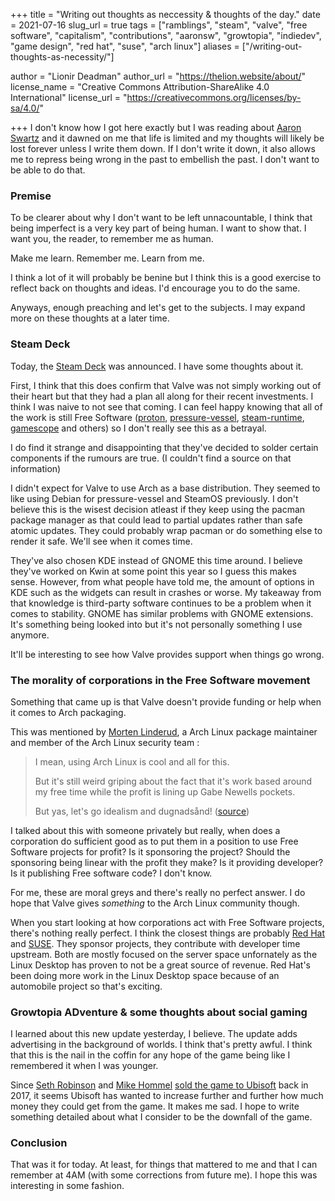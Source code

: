 +++
title = "Writing out thoughts as neccessity & thoughts of the day."
date = 2021-07-16
slug_url = true
tags = ["ramblings", "steam", "valve", "free software", "capitalism", "contributions", "aaronsw", "growtopia", "indiedev", "game design", "red hat", "suse", "arch linux"]
aliases = ["/writing-out-thoughts-as-necessity/"]

author = "Lionir Deadman"
author_url = "https://thelion.website/about/"
license_name = "Creative Commons Attribution-ShareAlike 4.0 International"
license_url = "https://creativecommons.org/licenses/by-sa/4.0/"

+++
I don't know how I got here exactly but I was reading about [Aaron Swartz](https://en.wikipedia.org/wiki/Aaron_Swartz)
and it dawned on me that life is limited and my thoughts will likely be lost forever unless I write them down.
If I don't write it down, it also allows me to repress being wrong in the past to embellish the past.
I don't want to be able to do that.
<!--more-->

### Premise

To be clearer about why I don't want to be left unnacountable, I think that being imperfect is a very key part of being human.
I want to show that. I want you, the reader, to remember me as human.

Make me learn. Remember me. Learn from me.

I think a lot of it will probably be benine but I think this
is a good exercise to reflect back on thoughts and ideas. I'd encourage you to do the same.

Anyways, enough preaching and let's get to the subjects. I may expand more on these thoughts at a later time.

### Steam Deck

Today, the [Steam Deck](https://www.steamdeck.com/en/) was announced. I have some thoughts about it.

First, I think that this does confirm that Valve was not simply working out of
their heart but that they had a plan all along for their recent investments. I think I was
naive to not see that coming. I can feel happy knowing that all of the work is still 
Free Software ([proton](https://github.com/valveSoftware/proton/), [pressure-vessel](https://gitlab.steamos.cloud/steamrt/steam-runtime-tools/), 
[steam-runtime](https://gitlab.steamos.cloud/steamrt/steamrt/), [gamescope](https://github.com/Plagman/gamescope) and others) 
so I don't really see this as a betrayal.

I do find it strange and disappointing that they've decided to solder certain components if the rumours are true. (I couldn't find a source on that information)

I didn't expect for Valve to use Arch as a base distribution. They seemed to like using Debian for pressure-vessel and SteamOS previously.
I don't believe this is the wisest decision atleast if they keep using the pacman package manager as that could lead to partial updates rather
than safe atomic updates. They could probably wrap pacman or do something else to render it safe. We'll see when it comes time.

They've also chosen KDE instead of GNOME this time around. I believe they've worked on Kwin at some point this year so I guess this makes sense.
However, from what people have told me, the amount of options in KDE such as the widgets can result in crashes or worse. My takeaway from that knowledge is 
third-party software continues to be a problem when it comes to stability. GNOME has similar problems with GNOME extensions. It's something being
looked into but it's not personally something I use anymore. 

It'll be interesting to see how Valve provides support when things go wrong.

### The morality of corporations in the Free Software movement

Something that came up is that Valve doesn't provide funding or help when it comes to Arch packaging.

This was mentioned by [Morten Linderud](https://linderud.dev/), a Arch Linux package maintainer and member of the Arch Linux security team :

> I mean, using Arch Linux is cool and all for this. 
> 
> But it's still weird griping about the fact that it's work based around my free time while the profit is lining up Gabe Newells pockets.
> 
> But yas, let's go idealism and dugnadsånd! ([source](https://twitter.com/MortenLinderud/status/1415796624803176455))

I talked about this with someone privately but really, when does a corporation do sufficient good as to put them in a position
to use Free Software projects for profit? Is it sponsoring the project? Should the sponsoring being linear with the profit they make?
Is it providing developer? Is it publishing Free software code? I don't know.

For me, these are moral greys and there's really no perfect answer. I do hope that Valve gives *something* to the Arch Linux community though.

When you start looking at how corporations act with Free Software projects, there's nothing really perfect. I think the closest things
are probably [Red Hat](https://en.wikipedia.org/wiki/Red_Hat) and [SUSE](https://en.wikipedia.org/wiki/SUSE). They sponsor projects, they contribute
with developer time upstream. Both are mostly focused on the server space unfornately as the Linux Desktop has proven to not be a great source of revenue.
Red Hat's been doing more work in the Linux Desktop space because of an automobile project so that's exciting.

### Growtopia ADventure & some thoughts about social gaming

I learned about this new update yesterday, I believe. The update adds advertising in the background of worlds. I think that's pretty awful.
I think that this is the nail in the coffin for any hope of the game being like I remembered it when I was younger.

Since [Seth Robinson](https://www.codedojo.com/) and [Mike Hommel](http://www.hamumu.com) [sold the game to Ubisoft](https://www.ubisoftgroup.com/comsite_common/en-US/images/42press%20release%20growtopia%20022817_tcm99-283880_tcm99-196733-32.pdf) back in 2017,
it seems Ubisoft has wanted to increase further and further how much money they could get from the game. It makes me sad. I hope to write something
detailed about what I consider to be the downfall of the game.

### Conclusion

That was it for today. At least, for things that mattered to me and that I can remember at 4AM (with some corrections from future me). I hope this was interesting in some fashion.
